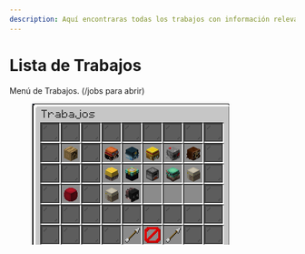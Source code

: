 ```yaml
---
description: Aquí encontraras todas los trabajos con información relevante de las mismas.
---
```


# Lista de Trabajos

Menú de Trabajos. (/jobs para abrir)

<figure><img src="../../../.gitbook/assets/Captura de pantalla 2023-03-13 053302.png" alt=""><figcaption></figcaption></figure>
